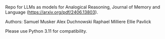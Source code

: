 Repo for LLMs as models for Analogical Reasoning, Journal of Memory and Language (https://arxiv.org/pdf/2406.13803). 

Authors: 
Samuel Musker
Alex Duchnowski
Raphael Milliere
Ellie Pavlick

Please use Python 3.11 for compatibility. 
